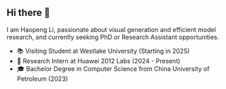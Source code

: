 ## Hi there 👋

<!--
**hp-l33/hp-l33** is a ✨ _special_ ✨ repository because its `README.md` (this file) appears on your GitHub profile.

Here are some ideas to get you started:

- 🔭 I’m currently working on ...
- 🌱 I’m currently learning ...
- 👯 I’m looking to collaborate on ...
- 🤔 I’m looking for help with ...
- 💬 Ask me about ...
- 📫 How to reach me: ...
- 😄 Pronouns: ...
- ⚡ Fun fact: ...
-->

I am Haopeng Li, passionate about visual generation and efficient model research, and currently seeking PhD or Research Assistant opportunities.

- 📚 Visiting Student at Westlake University (Starting in 2025)  
- 💼 Research Intern at Huawei 2012 Labs (2024 - Present)  
- 🎓 Bachelor Degree in Computer Science from China University of Petroleum (2023) 
